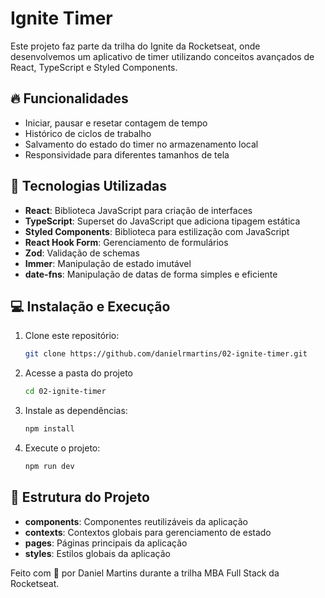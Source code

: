 # Ignite Timer

Este projeto faz parte da trilha do Ignite da Rocketseat, onde desenvolvemos um aplicativo de timer utilizando conceitos avançados de React, TypeScript e Styled Components.

## 🔥 Funcionalidades

- Iniciar, pausar e resetar contagem de tempo
- Histórico de ciclos de trabalho
- Salvamento do estado do timer no armazenamento local
- Responsividade para diferentes tamanhos de tela

## 🚀 Tecnologias Utilizadas

- **React**: Biblioteca JavaScript para criação de interfaces
- **TypeScript**: Superset do JavaScript que adiciona tipagem estática
- **Styled Components**: Biblioteca para estilização com JavaScript
- **React Hook Form**: Gerenciamento de formulários
- **Zod**: Validação de schemas
- **Immer**: Manipulação de estado imutável
- **date-fns**: Manipulação de datas de forma simples e eficiente

## 💻 Instalação e Execução

1. Clone este repositório:

   ```bash
   git clone https://github.com/danielrmartins/02-ignite-timer.git
   ```

2. Acesse a pasta do projeto

   ```bash
   cd 02-ignite-timer
   ```

3. Instale as dependências:

   ```bash
   npm install
   ```

4. Execute o projeto:

   ```bash
   npm run dev
   ```

## 📁 Estrutura do Projeto

- **components**: Componentes reutilizáveis da aplicação
- **contexts**: Contextos globais para gerenciamento de estado
- **pages**: Páginas principais da aplicação
- **styles**: Estilos globais da aplicação

Feito com 💜 por Daniel Martins durante a trilha MBA Full Stack da Rocketseat.
